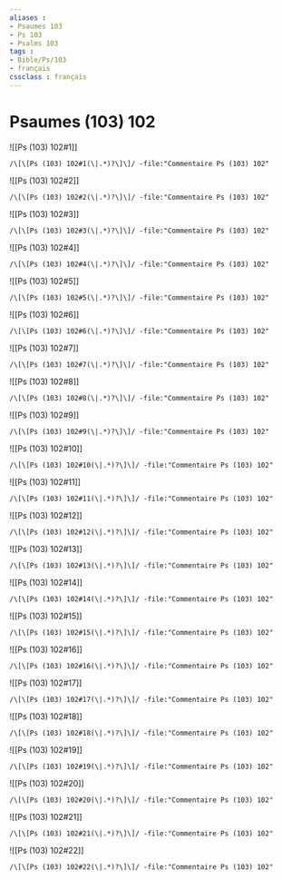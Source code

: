 ```yaml
---
aliases : 
- Psaumes 103
- Ps 103
- Psalms 103
tags : 
- Bible/Ps/103
- français
cssclass : français
---
```


# Psaumes (103) 102

![[Ps (103) 102#1]]

```query
/\[\[Ps (103) 102#1(\|.*)?\]\]/ -file:"Commentaire Ps (103) 102"
```

![[Ps (103) 102#2]]

```query
/\[\[Ps (103) 102#2(\|.*)?\]\]/ -file:"Commentaire Ps (103) 102"
```

![[Ps (103) 102#3]]

```query
/\[\[Ps (103) 102#3(\|.*)?\]\]/ -file:"Commentaire Ps (103) 102"
```

![[Ps (103) 102#4]]

```query
/\[\[Ps (103) 102#4(\|.*)?\]\]/ -file:"Commentaire Ps (103) 102"
```

![[Ps (103) 102#5]]

```query
/\[\[Ps (103) 102#5(\|.*)?\]\]/ -file:"Commentaire Ps (103) 102"
```

![[Ps (103) 102#6]]

```query
/\[\[Ps (103) 102#6(\|.*)?\]\]/ -file:"Commentaire Ps (103) 102"
```

![[Ps (103) 102#7]]

```query
/\[\[Ps (103) 102#7(\|.*)?\]\]/ -file:"Commentaire Ps (103) 102"
```

![[Ps (103) 102#8]]

```query
/\[\[Ps (103) 102#8(\|.*)?\]\]/ -file:"Commentaire Ps (103) 102"
```

![[Ps (103) 102#9]]

```query
/\[\[Ps (103) 102#9(\|.*)?\]\]/ -file:"Commentaire Ps (103) 102"
```

![[Ps (103) 102#10]]

```query
/\[\[Ps (103) 102#10(\|.*)?\]\]/ -file:"Commentaire Ps (103) 102"
```

![[Ps (103) 102#11]]

```query
/\[\[Ps (103) 102#11(\|.*)?\]\]/ -file:"Commentaire Ps (103) 102"
```

![[Ps (103) 102#12]]

```query
/\[\[Ps (103) 102#12(\|.*)?\]\]/ -file:"Commentaire Ps (103) 102"
```

![[Ps (103) 102#13]]

```query
/\[\[Ps (103) 102#13(\|.*)?\]\]/ -file:"Commentaire Ps (103) 102"
```

![[Ps (103) 102#14]]

```query
/\[\[Ps (103) 102#14(\|.*)?\]\]/ -file:"Commentaire Ps (103) 102"
```

![[Ps (103) 102#15]]

```query
/\[\[Ps (103) 102#15(\|.*)?\]\]/ -file:"Commentaire Ps (103) 102"
```

![[Ps (103) 102#16]]

```query
/\[\[Ps (103) 102#16(\|.*)?\]\]/ -file:"Commentaire Ps (103) 102"
```

![[Ps (103) 102#17]]

```query
/\[\[Ps (103) 102#17(\|.*)?\]\]/ -file:"Commentaire Ps (103) 102"
```

![[Ps (103) 102#18]]

```query
/\[\[Ps (103) 102#18(\|.*)?\]\]/ -file:"Commentaire Ps (103) 102"
```

![[Ps (103) 102#19]]

```query
/\[\[Ps (103) 102#19(\|.*)?\]\]/ -file:"Commentaire Ps (103) 102"
```

![[Ps (103) 102#20]]

```query
/\[\[Ps (103) 102#20(\|.*)?\]\]/ -file:"Commentaire Ps (103) 102"
```

![[Ps (103) 102#21]]

```query
/\[\[Ps (103) 102#21(\|.*)?\]\]/ -file:"Commentaire Ps (103) 102"
```

![[Ps (103) 102#22]]

```query
/\[\[Ps (103) 102#22(\|.*)?\]\]/ -file:"Commentaire Ps (103) 102"
```


